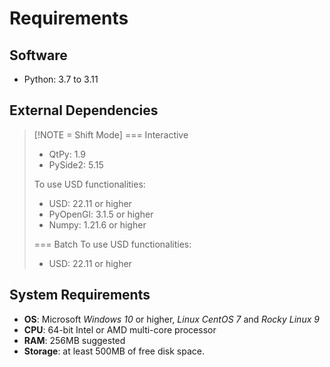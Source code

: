 # Requirements

## Software

- Python: 3.7 to 3.11

## External Dependencies

> [!NOTE = Shift Mode]
> === Interactive
> 
> - QtPy: 1.9
> - PySide2: 5.15
>
> To use USD functionalities:
>
> - USD: 22.11 or higher
> - PyOpenGl: 3.1.5 or higher
> - Numpy: 1.21.6 or higher
>
>  === Batch
> To use USD functionalities:
>
> - USD: 22.11 or higher
> 

## System Requirements

- **OS**: Microsoft *Windows 10* or higher, *Linux CentOS 7* and *Rocky Linux 9*
- **CPU**: 64-bit Intel or AMD multi-core processor
- **RAM**: 256MB suggested
- **Storage**: at least 500MB of free disk space.
